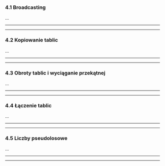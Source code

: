 ### 4.1 Broadcasting
...

---
---
### 4.2 Kopiowanie tablic
...

---
---
### 4.3 Obroty tablic i wyciąganie przekątnej
...

---
---
### 4.4 Łączenie tablic
...

---
---
### 4.5 Liczby pseudolosowe
...

---
---
